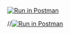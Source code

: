 [![Run in Postman](https://run.pstmn.io/button.svg)](https://app.getpostman.com/run-collection/46b94bd596b0ac81db32#?env%5BHW3%5D=W3sia2V5IjoiSldUX3Rva2VucyIsInZhbHVlIjoiSldUIGV5SmhiR2NpT2lKSVV6STFOaUlzSW5SNWNDSTZJa3BYVkNKOS5leUpwWkNJNklqVmpPR1JtTmpGaE9UazVOekExTkRRMFkyVmxZamhrTVNJc0luVnpaWEp1WVcxbElqb2lkWE5sY2pFaUxDSnBZWFFpT2pFMU9EUXpNakkwTWpGOS41UHJNVVREeFktU09aUXpRNFY4NnRDNUVVTERlZm1fZGJJMngtUmRIVXljIiwiZW5hYmxlZCI6dHJ1ZX1d)


//[![Run in Postman](https://run.pstmn.io/button.svg)](https://app.getpostman.com/run-collection/8b51b9b7368643fbe923)
